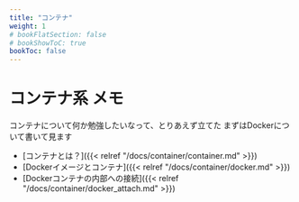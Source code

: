 ```yaml
---
title: "コンテナ"
weight: 1
# bookFlatSection: false
# bookShowToC: true
bookToc: false
---
```


# コンテナ系 メモ

コンテナについて何か勉強したいなって、とりあえず立てた
まずはDockerについて書いて見ます


- [コンテナとは？]({{< relref "/docs/container/container.md" >}})
- [Dockerイメージとコンテナ]({{< relref "/docs/container/docker.md" >}})
- [Dockerコンテナの内部への接続]({{< relref "/docs/container/docker_attach.md" >}})
